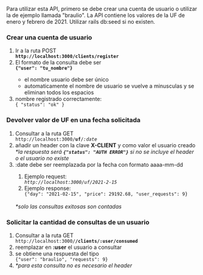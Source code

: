 <p>Para utilizar esta API, primero se debe crear una cuenta de usuario o utilizar la de ejemplo llamada "braulio". La API contiene los valores de la UF de enero y febrero de 2021. Utilizar rails db:seed si no existen.</p>

<h3>Crear una cuenta de usuario</h3>
<ol>
  <li>Ir a la ruta POST</li>
    <code><b>http://localhost:3000/clients/register</b></code>
  <li>El formato de la consulta debe ser</li>
  <code><b>{"user": "tu_nombre"}</b></code>
  <ul>
    <li>el nombre usuario debe ser único</li>
    <li>automaticamente el nombre de usuario se vuelve a minusculas y se eliminan todos los espacios</li>
  </ul>
  <li>nombre registrado correctamente:</li>
    <code>{ "status": "ok" }</code>
</ol>

<h3>Devolver valor de UF en una fecha solicitada</h3>
<ol>
    <li>Consultar a la ruta GET</li>
    <code>http://localhost:3000/<b>uf</b>/<i>:date</i></code>
    <li>añadir un header con la clave <b>X-CLIENT</b> y como valor el usuario creado</li>
    <i>*la respuesta será <code><b>{"status": "AUTH ERROR"}</b></code> si no se incluye el header o el usuario no existe</i>
    <li>:date debe ser reemplazada por la fecha con formato aaaa-mm-dd</li>
    <ol>
        <li>Ejemplo request:</li>
        <code><i>http://localhost:3000/uf/2021-2-15</i></code>
        <li>Ejemplo response:</li>
        <code>{"day": "2021-02-15", "price": 29192.68, "user_requests": 9}</code>
    </ol>
    <br>
    <i>*solo las consultas exitosas son contadas</i>
</ol>

<h3>Solicitar la cantidad de consultas de un usuario</h3>
<ol>
    <li>Consultar a la ruta GET</li>
    <code>http://localhost:3000/<b>/clients/:user/consumed</b></code>
    <li>reemplazar en <b>:user</b> el usuario a consultar</li>
    <li>se obtiene una respuesta del tipo</li>
    <code>{"user": "braulio", "requests": 9}</code>
    <li><i>*para esta consulta no es necesario el header</i></li>
</ol>
